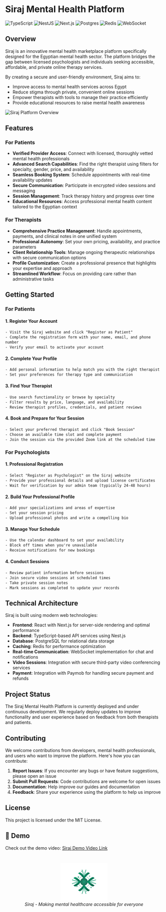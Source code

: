 # Siraj Mental Health Platform

![TypeScript](https://img.shields.io/badge/TypeScript-007ACC?style=for-the-badge&logo=typescript&logoColor=white)
![NestJS](https://img.shields.io/badge/NestJS-E0234E?style=for-the-badge&logo=nestjs&logoColor=white)
![Next.js](https://img.shields.io/badge/Next.js-000000?style=for-the-badge&logo=next.js&logoColor=white)
![Postgres](https://img.shields.io/badge/PostgreSQL-316192?style=for-the-badge&logo=postgresql&logoColor=white)
![Redis](https://img.shields.io/badge/Redis-DC382D?style=for-the-badge&logo=redis&logoColor=white)
![WebSocket](https://img.shields.io/badge/WebSocket-010101?style=for-the-badge&logo=socket.io&logoColor=white)

## Overview

Siraj is an innovative mental health marketplace platform specifically designed for the Egyptian mental health sector. The platform bridges the gap between licensed psychologists and individuals seeking accessible, affordable, and private online therapy services.

By creating a secure and user-friendly environment, Siraj aims to:

- Improve access to mental health services across Egypt
- Reduce stigma through private, convenient online sessions
- Empower therapists with tools to manage their practice efficiently
- Provide educational resources to raise mental health awareness

![Siraj Platform Overview](frontend/public/screenshots/siraj-landingPage.png)

## Features

### For Patients

- **Verified Provider Access**: Connect with licensed, thoroughly vetted mental health professionals
- **Advanced Search Capabilities**: Find the right therapist using filters for specialty, gender, price, and availability
- **Seamless Booking System**: Schedule appointments with real-time availability updates
- **Secure Communication**: Participate in encrypted video sessions and messaging
- **Session Management**: Track therapy history and progress over time
- **Educational Resources**: Access professional mental health content tailored to the Egyptian context

### For Therapists

- **Comprehensive Practice Management**: Handle appointments, payments, and clinical notes in one unified system
- **Professional Autonomy**: Set your own pricing, availability, and practice parameters
- **Client Relationship Tools**: Manage ongoing therapeutic relationships with secure communication options
- **Profile Customization**: Create a professional presence that highlights your expertise and approach
- **Streamlined Workflow**: Focus on providing care rather than administrative tasks

## Getting Started

### For Patients

#### 1. Register Your Account

```
- Visit the Siraj website and click "Register as Patient"
- Complete the registration form with your name, email, and phone number
- Verify your email to activate your account
```

#### 2. Complete Your Profile

```
- Add personal information to help match you with the right therapist
- Set your preferences for therapy type and communication
```

#### 3. Find Your Therapist

```
- Use search functionality or browse by specialty
- Filter results by price, language, and availability
- Review therapist profiles, credentials, and patient reviews
```

#### 4. Book and Prepare for Your Session

```
- Select your preferred therapist and click "Book Session"
- Choose an available time slot and complete payment
- Join the session via the provided Zoom link at the scheduled time
```

### For Psychologists

#### 1. Professional Registration

```
- Select "Register as Psychologist" on the Siraj website
- Provide your professional details and upload license certificates
- Wait for verification by our admin team (typically 24-48 hours)
```

#### 2. Build Your Professional Profile

```
- Add your specializations and areas of expertise
- Set your session pricing
- Upload professional photos and write a compelling bio
```

#### 3. Manage Your Schedule

```
- Use the calendar dashboard to set your availability
- Block off times when you're unavailable
- Receive notifications for new bookings
```

#### 4. Conduct Sessions

```
- Review patient information before sessions
- Join secure video sessions at scheduled times
- Take private session notes
- Mark sessions as completed to update your records
```


## Technical Architecture

Siraj is built using modern web technologies:

- **Frontend**: React with Next.js for server-side rendering and optimal performance
- **Backend**: TypeScript-based API services using Nest.js
- **Database**: PostgreSQL for relational data storage
- **Caching**: Redis for performance optimization
- **Real-time Communication**: WebSocket implementation for chat and notifications
- **Video Sessions**: Integration with secure third-party video conferencing services
- **Payment**: Integration with Paymob for handling secure payment and refunds

## Project Status

The Siraj Mental Health Platform is currently deployed and under continuous development. We regularly deploy updates to improve functionality and user experience based on feedback from both therapists and patients.

## Contributing

We welcome contributions from developers, mental health professionals, and users who want to improve the platform. Here's how you can contribute:

1. **Report Issues**: If you encounter any bugs or have feature suggestions, please open an issue
2. **Submit Pull Requests**: Code contributions are welcome for open issues
3. **Documentation**: Help improve our guides and documentation
4. **Feedback**: Share your experience using the platform to help us improve

## License

This project is licensed under the MIT License.


## 🚀 Demo

Check out the demo video: [Siraj Demo Video Link](https://drive.google.com/file/d/1EY4pw57_TdtSKXUDyZ6Lofrlja_rObD7/view?usp=sharing)

#
<p align="center">
  <img src="frontend\public\siraj_logo.svg" alt="Siraj Logo" width="150"/>
  <br>
  <i>Siraj - Making mental healthcare accessible for everyone</i>
</p>
